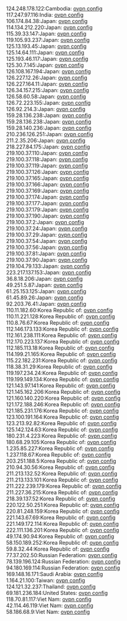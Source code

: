 124.248.178.122:Cambodia: [ovpn config](vpn/124_248_178_122.ovpn)  
117.247.97.116:India: [ovpn config](vpn/117_247_97_116.ovpn)  
106.174.84.38:Japan: [ovpn config](vpn/106_174_84_38.ovpn)  
114.134.212.220:Japan: [ovpn config](vpn/114_134_212_220.ovpn)  
115.39.33.147:Japan: [ovpn config](vpn/115_39_33_147.ovpn)  
119.105.93.237:Japan: [ovpn config](vpn/119_105_93_237.ovpn)  
125.13.193.45:Japan: [ovpn config](vpn/125_13_193_45.ovpn)  
125.14.64.111:Japan: [ovpn config](vpn/125_14_64_111.ovpn)  
125.193.46.117:Japan: [ovpn config](vpn/125_193_46_117.ovpn)  
125.30.7.145:Japan: [ovpn config](vpn/125_30_7_145.ovpn)  
126.108.167.194:Japan: [ovpn config](vpn/126_108_167_194.ovpn)  
126.227.12.26:Japan: [ovpn config](vpn/126_227_12_26.ovpn)  
126.227.164.11:Japan: [ovpn config](vpn/126_227_164_11.ovpn)  
126.34.157.215:Japan: [ovpn config](vpn/126_34_157_215.ovpn)  
126.58.60.58:Japan: [ovpn config](vpn/126_58_60_58.ovpn)  
126.72.223.155:Japan: [ovpn config](vpn/126_72_223_155.ovpn)  
126.92.214.3:Japan: [ovpn config](vpn/126_92_214_3.ovpn)  
159.28.136.238:Japan: [ovpn config](vpn/159_28_136_238.ovpn)  
159.28.136.238:Japan: [ovpn config](vpn/159_28_136_238.ovpn)  
159.28.140.236:Japan: [ovpn config](vpn/159_28_140_236.ovpn)  
210.236.126.251:Japan: [ovpn config](vpn/210_236_126_251.ovpn)  
211.2.35.206:Japan: [ovpn config](vpn/211_2_35_206.ovpn)  
218.227.84.175:Japan: [ovpn config](vpn/218_227_84_175.ovpn)  
219.100.37.110:Japan: [ovpn config](vpn/219_100_37_110.ovpn)  
219.100.37.118:Japan: [ovpn config](vpn/219_100_37_118.ovpn)  
219.100.37.119:Japan: [ovpn config](vpn/219_100_37_119.ovpn)  
219.100.37.126:Japan: [ovpn config](vpn/219_100_37_126.ovpn)  
219.100.37.165:Japan: [ovpn config](vpn/219_100_37_165.ovpn)  
219.100.37.166:Japan: [ovpn config](vpn/219_100_37_166.ovpn)  
219.100.37.169:Japan: [ovpn config](vpn/219_100_37_169.ovpn)  
219.100.37.174:Japan: [ovpn config](vpn/219_100_37_174.ovpn)  
219.100.37.177:Japan: [ovpn config](vpn/219_100_37_177.ovpn)  
219.100.37.179:Japan: [ovpn config](vpn/219_100_37_179.ovpn)  
219.100.37.190:Japan: [ovpn config](vpn/219_100_37_190.ovpn)  
219.100.37.2:Japan: [ovpn config](vpn/219_100_37_2.ovpn)  
219.100.37.24:Japan: [ovpn config](vpn/219_100_37_24.ovpn)  
219.100.37.29:Japan: [ovpn config](vpn/219_100_37_29.ovpn)  
219.100.37.54:Japan: [ovpn config](vpn/219_100_37_54.ovpn)  
219.100.37.56:Japan: [ovpn config](vpn/219_100_37_56.ovpn)  
219.100.37.81:Japan: [ovpn config](vpn/219_100_37_81.ovpn)  
219.100.37.90:Japan: [ovpn config](vpn/219_100_37_90.ovpn)  
219.104.79.133:Japan: [ovpn config](vpn/219_104_79_133.ovpn)  
223.217.137.153:Japan: [ovpn config](vpn/223_217_137_153.ovpn)  
36.8.18.206:Japan: [ovpn config](vpn/36_8_18_206.ovpn)  
49.251.5.87:Japan: [ovpn config](vpn/49_251_5_87.ovpn)  
61.25.153.125:Japan: [ovpn config](vpn/61_25_153_125.ovpn)  
61.45.89.26:Japan: [ovpn config](vpn/61_45_89_26.ovpn)  
92.203.76.41:Japan: [ovpn config](vpn/92_203_76_41.ovpn)  
110.11.182.60:Korea Republic of: [ovpn config](vpn/110_11_182_60.ovpn)  
110.11.221.128:Korea Republic of: [ovpn config](vpn/110_11_221_128.ovpn)  
110.8.76.67:Korea Republic of: [ovpn config](vpn/110_8_76_67.ovpn)  
112.146.173.133:Korea Republic of: [ovpn config](vpn/112_146_173_133.ovpn)  
112.161.238.111:Korea Republic of: [ovpn config](vpn/112_161_238_111.ovpn)  
112.170.223.137:Korea Republic of: [ovpn config](vpn/112_170_223_137.ovpn)  
112.185.113.18:Korea Republic of: [ovpn config](vpn/112_185_113_18.ovpn)  
114.199.21.165:Korea Republic of: [ovpn config](vpn/114_199_21_165.ovpn)  
115.22.182.231:Korea Republic of: [ovpn config](vpn/115_22_182_231.ovpn)  
118.38.31.29:Korea Republic of: [ovpn config](vpn/118_38_31_29.ovpn)  
119.197.234.24:Korea Republic of: [ovpn config](vpn/119_197_234_24.ovpn)  
119.199.149.134:Korea Republic of: [ovpn config](vpn/119_199_149_134.ovpn)  
121.143.97.141:Korea Republic of: [ovpn config](vpn/121_143_97_141.ovpn)  
121.145.162.206:Korea Republic of: [ovpn config](vpn/121_145_162_206.ovpn)  
121.160.140.220:Korea Republic of: [ovpn config](vpn/121_160_140_220.ovpn)  
121.172.188.246:Korea Republic of: [ovpn config](vpn/121_172_188_246.ovpn)  
121.185.231.176:Korea Republic of: [ovpn config](vpn/121_185_231_176.ovpn)  
123.100.191.164:Korea Republic of: [ovpn config](vpn/123_100_191_164.ovpn)  
123.213.92.82:Korea Republic of: [ovpn config](vpn/123_213_92_82.ovpn)  
125.142.124.63:Korea Republic of: [ovpn config](vpn/125_142_124_63.ovpn)  
180.231.4.223:Korea Republic of: [ovpn config](vpn/180_231_4_223.ovpn)  
180.68.29.105:Korea Republic of: [ovpn config](vpn/180_68_29_105.ovpn)  
1.235.85.227:Korea Republic of: [ovpn config](vpn/1_235_85_227.ovpn)  
1.237.118.67:Korea Republic of: [ovpn config](vpn/1_237_118_67.ovpn)  
203.251.188.5:Korea Republic of: [ovpn config](vpn/203_251_188_5.ovpn)  
210.94.30.56:Korea Republic of: [ovpn config](vpn/210_94_30_56.ovpn)  
211.213.132.52:Korea Republic of: [ovpn config](vpn/211_213_132_52.ovpn)  
211.213.133.101:Korea Republic of: [ovpn config](vpn/211_213_133_101.ovpn)  
211.222.239.179:Korea Republic of: [ovpn config](vpn/211_222_239_179.ovpn)  
211.227.36.215:Korea Republic of: [ovpn config](vpn/211_227_36_215.ovpn)  
218.39.137.52:Korea Republic of: [ovpn config](vpn/218_39_137_52.ovpn)  
220.122.50.251:Korea Republic of: [ovpn config](vpn/220_122_50_251.ovpn)  
220.81.248.159:Korea Republic of: [ovpn config](vpn/220_81_248_159.ovpn)  
221.143.67.69:Korea Republic of: [ovpn config](vpn/221_143_67_69.ovpn)  
221.149.172.114:Korea Republic of: [ovpn config](vpn/221_149_172_114.ovpn)  
222.111.136.201:Korea Republic of: [ovpn config](vpn/222_111_136_201.ovpn)  
49.174.90.94:Korea Republic of: [ovpn config](vpn/49_174_90_94.ovpn)  
58.150.189.252:Korea Republic of: [ovpn config](vpn/58_150_189_252.ovpn)  
59.8.32.44:Korea Republic of: [ovpn config](vpn/59_8_32_44.ovpn)  
77.37.202.50:Russian Federation: [ovpn config](vpn/77_37_202_50.ovpn)  
78.139.196.124:Russian Federation: [ovpn config](vpn/78_139_196_124.ovpn)  
94.180.169.114:Russian Federation: [ovpn config](vpn/94_180_169_114.ovpn)  
169.148.16.171:Saudi Arabia: [ovpn config](vpn/169_148_16_171.ovpn)  
1.164.21.100:Taiwan: [ovpn config](vpn/1_164_21_100.ovpn)  
124.121.32.237:Thailand: [ovpn config](vpn/124_121_32_237.ovpn)  
69.181.236.184:United States: [ovpn config](vpn/69_181_236_184.ovpn)  
118.70.81.117:Viet Nam: [ovpn config](vpn/118_70_81_117.ovpn)  
42.114.46.119:Viet Nam: [ovpn config](vpn/42_114_46_119.ovpn)  
58.186.68.9:Viet Nam: [ovpn config](vpn/58_186_68_9.ovpn)  
